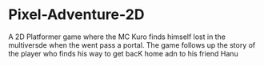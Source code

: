 # Pixel-Adventure-2D
 A 2D Platformer game where the MC Kuro finds himself lost in the multiversde when the went pass a portal. The game follows up the story of the player who finds his way to get bacK home adn to his friend Hanu
